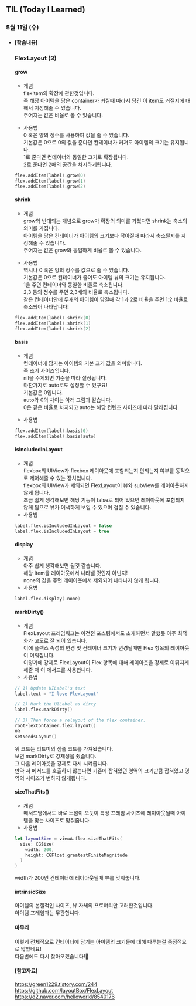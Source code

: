 ## TIL (Today I Learned)

### 5월 11일 (수)   

- #### [학습내용]    
  ### FlexLayout (3)         
  
  #### grow    

  - 개념   
  flexItem의 확장에 관한것입니다.    
  즉 해당 아이템을 담은 container가 커질때 따라서 담긴 이 item도 커질지에 대해서 지정해줄 수 있습니다.    
  주어지는 값은 비율로 볼 수 있습니다.    

  - 사용법    
  0 혹은 양의 정수를 사용하여 값을 줄 수 있습니다.   
  기본값은 0으로 0의 값을 준다면 컨테이너가 커져도 아이템의 크기는 유지됩니다.   
  1로 준다면 컨테이너와 동일한 크기로 확장됩니다.   
  2로 준다면 2배의 공간을 차지하게됩니다.    
  ```swift
  flex.addItem(label).grow(0)
  flex.addItem(label).grow(1)
  flex.addItem(label).grow(2)
  ```

  #### shrink    

  - 개념   
  grow와 반대되는 개념으로 grow가 확장의 의미를 가졌다면 shrink는 축소의 의미를 가집니다.    
  아이템을 담은 컨테이너가 아이템의 크기보다 작아질때 따라서 축소될지를 지정해줄 수 있습니다.      
  주어지는 값은 grow와 동일하게 비율로 볼 수 있습니다.    

  - 사용법    
  역시나 0 혹은 양의 정수를 값으로 줄 수 있습니다.   
  기본값은 0으로 컨테이너가 줄어도 아이템 뷰의 크기는 유지됩니다.   
  1을 주면 컨테이너와 동일한 비율로 축소됩니다.    
  2,3 등의 정수를 주면 2,3배의 비율로 축소됩니다.    
  같은 컨테이너안에 두개의 아이템이 담길때 각 1과 2로 비율을 주면 1:2 비율로 축소되어 나타납니다!    
  ```swift
  flex.addItem(label).shrink(0)
  flex.addItem(label).shrink(1)
  flex.addItem(label).shrink(2)
  ```

  #### basis    

  - 개념   
  컨테이너에 담기는 아이템의 기본 크기 값을 의미합니다.    
  즉 초기 사이즈입니다.    
  nil을 주게되면 기준을 따라 설정됩니다.    
  마찬가지로 auto로도 설정할 수 있구요!   
  기본값은 0입니다.    
  auto와 0의 차이는 아래 그림과 같습니다.    
  0은 같은 비율로 차지되고 auto는 해당 컨텐츠 사이즈에 따라 달라집니다.    

  - 사용법    
  ```swift
  flex.addItem(label).basis(0)
  flex.addItem(label).basis(auto)
  ```

  #### isIncludedInLayout    

  - 개념    
  flexbox의 UIView가 flexbox 레이아웃에 포함되는지 안되는지 여부를 동적으로 제어해줄 수 있는 장치입니다.    
  flexbox의 UIView가 제외되면 FlexLayout이 뷰와 subView를 레이아웃하지 않게 됩니다.    
  조금 쉽게 생각해보면 해당 기능이 false로 되어 있으면 레이아웃에 포함되지 않게 됨으로 뷰가 어색하게 보일 수 있으며 겹칠 수 있습니다.    
  - 사용법    
  ```swift
  label.flex.isIncludedInLayout = false
  label.flex.isIncludedInLayout = true
  ```

  #### display    

  - 개념   
  아주 쉽게 생각해보면 될것 같습니다.    
  해당 Item을 레이아웃에서 나타낼 것인지 아닌지!    
  none의 값을 주면 레이아웃에서 제외되어 나타나지 않게 됩니다.   
  - 사용법    
  ```swift
  label.flex.display(.none)
  ```

  #### markDirty()    

  - 개념    
  FlexLayout 프레임워크는 이전전 포스팅에서도 소개하면서 말했듯 아주 최적화가 고도로 잘 되어 있습니다.    
  이에 플렉스 속성의 변경 및 컨테이너 크기가 변경될때만 Flex 항목의 레이아웃이 이뤄집니다.    
  이렇기에 강제로 FlexLayout이 Flex 항목에 대해 레이아웃을 강제로 이뤄지게 해줄 때 이 메서드를 사용합니다.    
  - 사용법    
  ```swift
  // 1) Update UILabel's text
  label.text = "I love FlexLayout"
  
  // 2) Mark the UILabel as dirty
  label.flex.markDirty()
  
  // 3) Then force a relayout of the flex container.
  rootFlexContainer.flex.layout()
  OR
  setNeedsLayout()
  ```
  위 코드는 리드미의 샘플 코드를 가져왔습니다.    
  보면 markDirty로 강제성을 줬습니다.    
  그 다음 레이아웃을 강제로 다시 시켜줍니다.    
  만약 저 메서드를 호출하지 않는다면 기존에 잡혀있던 영역의 크기만큼 잡혀있고 영역의 사이즈가 변하지 않게됩니다.    

  #### sizeThatFits()   

  - 개념     
  메서드명에서도 바로 느낌이 오듯이 특정 프레임 사이즈에 레이아웃될때 아이템을 맞는 사이즈로 맞춰줍니다.    
  - 사용법    
  ```swift
  let layoutSize = viewA.flex.sizeThatFits(
    size: CGSize(
      width: 200, 
      height: CGFloat.greatestFiniteMagnitude
    )
  )
  ```
  width가 200인 컨테이너에 레이아웃될때 뷰를 맞춰줍니다.     

  #### intrinsicSize    

  아이템의 본질적인 사이즈, 뷰 자체의 프로퍼티만 고려한것입니다.    
  아이템 프레임과는 무관합니다.    

  #### 마무리   

  이렇게 전체적으로 컨테이너에 담기는 아이템의 크기들에 대해 다루는걸 중점적으로 많았네요!    
  다음번에도 다시 찾아오겠습니다!🙌    

  #### [참고자료]    
  https://green1229.tistory.com/244    
  https://github.com/layoutBox/FlexLayout     
  https://d2.naver.com/helloworld/8540176     

